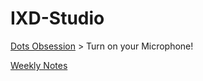 # IXD-Studio

[Dots Obsession](https://openprocessing.org/sketch/1335773) > Turn on your Microphone!

[Weekly Notes](https://github.com/jljuli/IXD-Studio/wiki)

